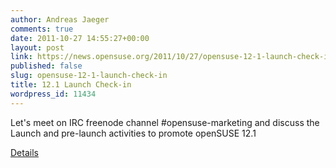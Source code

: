 ```yaml
---
author: Andreas Jaeger
comments: true
date: 2011-10-27 14:55:27+00:00
layout: post
link: https://news.opensuse.org/2011/10/27/opensuse-12-1-launch-check-in/
published: false
slug: opensuse-12-1-launch-check-in
title: 12.1 Launch Check-in
wordpress_id: 11434
---
```


Let's meet on IRC freenode channel #opensuse-marketing and discuss the Launch and pre-launch activities to promote openSUSE 12.1

[Details](http://en.opensuse.org/openSUSE:Launch_Checklist)
